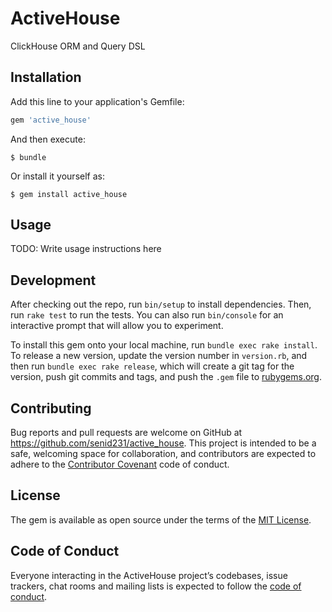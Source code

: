 # ActiveHouse

ClickHouse ORM and Query DSL

## Installation

Add this line to your application's Gemfile:

```ruby
gem 'active_house'
```

And then execute:

    $ bundle

Or install it yourself as:

    $ gem install active_house

## Usage

TODO: Write usage instructions here

## Development

After checking out the repo, run `bin/setup` to install dependencies. Then, run `rake test` to run the tests. You can also run `bin/console` for an interactive prompt that will allow you to experiment.

To install this gem onto your local machine, run `bundle exec rake install`. To release a new version, update the version number in `version.rb`, and then run `bundle exec rake release`, which will create a git tag for the version, push git commits and tags, and push the `.gem` file to [rubygems.org](https://rubygems.org).

## Contributing

Bug reports and pull requests are welcome on GitHub at https://github.com/senid231/active_house. This project is intended to be a safe, welcoming space for collaboration, and contributors are expected to adhere to the [Contributor Covenant](http://contributor-covenant.org) code of conduct.

## License

The gem is available as open source under the terms of the [MIT License](https://opensource.org/licenses/MIT).

## Code of Conduct

Everyone interacting in the ActiveHouse project’s codebases, issue trackers, chat rooms and mailing lists is expected to follow the [code of conduct](https://github.com/[USERNAME]/active_house/blob/master/CODE_OF_CONDUCT.md).
